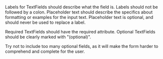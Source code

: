 Labels for TextFields should describe what the field is. Labels should not be followed by a colon. Placeholder text should describe the specifics about formatting or examples for the input text. Placeholder text is optional, and should never be used to replace a label.

Required TextFields should have the required attribute. Optional TextFields should be clearly marked with "(optional)".

Try not to include too many optional fields, as it will make the form harder to comprehend and complete for the user.
